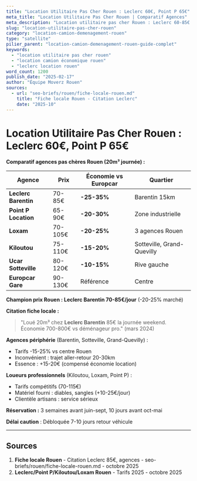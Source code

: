 ```yaml
---
title: "Location Utilitaire Pas Cher Rouen : Leclerc 60€, Point P 65€"
meta_title: "Location Utilitaire Pas Cher Rouen | Comparatif Agences"
meta_description: "Location utilitaire pas cher Rouen : Leclerc 60-85€ (champion), Point P 65-90€, Loxam 70-105€. Économie 20-30% vs Europcar/Sixt. Agences périphérie."
slug: "location-utilitaire-pas-cher-rouen"
category: "location-camion-demenagement-rouen"
type: "satellite"
pilier_parent: "location-camion-demenagement-rouen-guide-complet"
keywords:
  - "location utilitaire pas cher rouen"
  - "location camion économique rouen"
  - "leclerc location rouen"
word_count: 1200
publish_date: "2025-02-17"
author: "Équipe Moverz Rouen"
sources:
  - url: "seo-briefs/rouen/fiche-locale-rouen.md"
    title: "Fiche locale Rouen - Citation Leclerc"
    date: "2025-10"
---
```


# Location Utilitaire Pas Cher Rouen : Leclerc 60€, Point P 65€

**Comparatif agences pas chères Rouen (20m³ journée) :**

| Agence | Prix | Économie vs Europcar | Quartier |
|--------|------|---------------------|----------|
| **Leclerc Barentin** | 70-85€ | **-25-35%** | Barentin 15km |
| **Point P Location** | 65-90€ | **-20-30%** | Zone industrielle |
| **Loxam** | 70-105€ | **-20-25%** | 3 agences Rouen |
| **Kiloutou** | 75-110€ | **-15-20%** | Sotteville, Grand-Quevilly |
| **Ucar Sotteville** | 80-120€ | **-10-15%** | Rive gauche |
| **Europcar Gare** | 90-130€ | Référence | Centre |

**Champion prix Rouen : Leclerc Barentin 70-85€/jour** (-20-25% marché)

**Citation fiche locale :**  
> "Loué 20m³ chez **Leclerc Barentin** 85€ la journée weekend. Économie 700-800€ vs déménageur pro." (mars 2024)

**Agences périphérie** (Barentin, Sotteville, Grand-Quevilly) :
- Tarifs -15-25% vs centre Rouen
- Inconvénient : trajet aller-retour 20-30km
- Essence : +15-20€ (compensé économie location)

**Loueurs professionnels** (Kiloutou, Loxam, Point P) :
- Tarifs compétitifs (70-115€)
- Matériel fourni : diables, sangles (+10-25€/jour)
- Clientèle artisans : service sérieux

**Réservation :** 3 semaines avant juin-sept, 10 jours avant oct-mai

**Délai caution** : Débloquée 7-10 jours retour véhicule

---

## Sources

1. **Fiche locale Rouen** - Citation Leclerc 85€, agences - seo-briefs/rouen/fiche-locale-rouen.md - octobre 2025
2. **Leclerc/Point P/Kiloutou/Loxam Rouen** - Tarifs 2025 - octobre 2025

